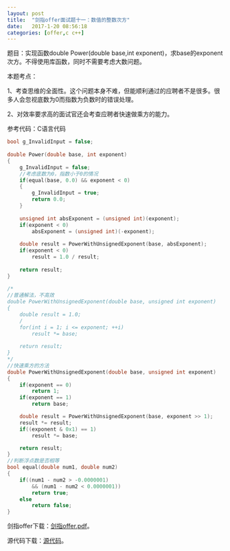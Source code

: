 ```yaml
---
layout:	post
title:	"剑指offer面试题十一：数值的整数次方"
date:	2017-1-20 08:56:18
categories:	[offer,c c++]
---
```


题目：实现函数double Power(double base,int exponent)，求base的exponent次方。不得使用库函数，同时不需要考虑大数问题。

本题考点：

1、考查思维的全面性。这个问题本身不难，但能顺利通过的应聘者不是很多。很多人会忽视底数为0而指数为负数时的错误处理。

2、对效率要求高的面试官还会考查应聘者快速做乘方的能力。

参考代码：C语言代码

```c
bool g_InvalidInput = false;
 
double Power(double base, int exponent)
{
    g_InvalidInput = false;
 	//考虑底数为0，指数小于0的情况
    if(equal(base, 0.0) && exponent < 0)
    {
        g_InvalidInput = true;
        return 0.0;
    }
 
    unsigned int absExponent = (unsigned int)(exponent);
    if(exponent < 0)
        absExponent = (unsigned int)(-exponent);
 
    double result = PowerWithUnsignedExponent(base, absExponent);
    if(exponent < 0)
        result = 1.0 / result;
 
    return result;
}
 
/*
//普通解法，不高效
double PowerWithUnsignedExponent(double base, unsigned int exponent)
{
    double result = 1.0;
    /
    for(int i = 1; i <= exponent; ++i)
        result *= base;
 
    return result;
}
*/
//快速乘方的方法
double PowerWithUnsignedExponent(double base, unsigned int exponent)
{
    if(exponent == 0)
        return 1;
    if(exponent == 1)
        return base;

    double result = PowerWithUnsignedExponent(base, exponent >> 1);
    result *= result;
    if((exponent & 0x1) == 1)
        result *= base;

    return result;
}
//判断浮点数是否相等
bool equal(double num1, double num2)
{
    if((num1 - num2 > -0.0000001)
        && (num1 - num2 < 0.0000001))
        return true;
    else
        return false;
}
```

剑指offer下载：[剑指offer.pdf](https://raw.githubusercontent.com/cofire/cofire.github.io/master/source/剑指offer.pdf "剑指offer.pdf")。

源代码下载：[源代码](https://raw.githubusercontent.com/cofire/cofire.github.io/master/source/剑指offer源代码.zip "剑指offer源代码")。